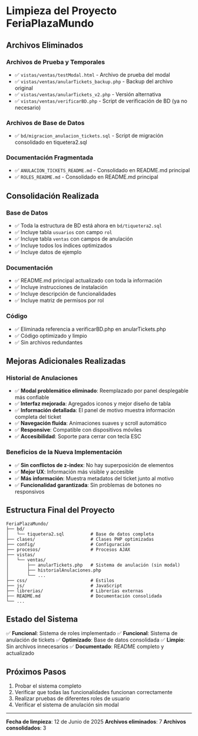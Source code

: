 # Limpieza del Proyecto FeriaPlazaMundo

## Archivos Eliminados

### Archivos de Prueba y Temporales
- ✅ `vistas/ventas/testModal.html` - Archivo de prueba del modal
- ✅ `vistas/ventas/anularTickets_backup.php` - Backup del archivo original
- ✅ `vistas/ventas/anularTickets_v2.php` - Versión alternativa
- ✅ `vistas/ventas/verificarBD.php` - Script de verificación de BD (ya no necesario)

### Archivos de Base de Datos
- ✅ `bd/migracion_anulacion_tickets.sql` - Script de migración consolidado en tiquetera2.sql

### Documentación Fragmentada
- ✅ `ANULACION_TICKETS_README.md` - Consolidado en README.md principal
- ✅ `ROLES_README.md` - Consolidado en README.md principal

## Consolidación Realizada

### Base de Datos
- ✅ Toda la estructura de BD está ahora en `bd/tiquetera2.sql`
- ✅ Incluye tabla `usuarios` con campo `rol`
- ✅ Incluye tabla `ventas` con campos de anulación
- ✅ Incluye todos los índices optimizados
- ✅ Incluye datos de ejemplo

### Documentación
- ✅ README.md principal actualizado con toda la información
- ✅ Incluye instrucciones de instalación
- ✅ Incluye descripción de funcionalidades
- ✅ Incluye matriz de permisos por rol

### Código
- ✅ Eliminada referencia a verificarBD.php en anularTickets.php
- ✅ Código optimizado y limpio
- ✅ Sin archivos redundantes

## Mejoras Adicionales Realizadas

### Historial de Anulaciones
- ✅ **Modal problemático eliminado**: Reemplazado por panel desplegable más confiable
- ✅ **Interfaz mejorada**: Agregados iconos y mejor diseño de tabla
- ✅ **Información detallada**: El panel de motivo muestra información completa del ticket
- ✅ **Navegación fluida**: Animaciones suaves y scroll automático
- ✅ **Responsive**: Compatible con dispositivos móviles
- ✅ **Accesibilidad**: Soporte para cerrar con tecla ESC

### Beneficios de la Nueva Implementación
- ✅ **Sin conflictos de z-index**: No hay superposición de elementos
- ✅ **Mejor UX**: Información más visible y accesible
- ✅ **Más información**: Muestra metadatos del ticket junto al motivo
- ✅ **Funcionalidad garantizada**: Sin problemas de botones no responsivos

## Estructura Final del Proyecto

```
FeriaPlazaMundo/
├── bd/
│   └── tiquetera2.sql          # Base de datos completa
├── clases/                     # Clases PHP optimizadas
├── config/                     # Configuración
├── procesos/                   # Procesos AJAX
├── vistas/
│   └── ventas/
│       ├── anularTickets.php   # Sistema de anulación (sin modal)
│       ├── historialAnulaciones.php
│       └── ...
├── css/                        # Estilos
├── js/                         # JavaScript
├── librerias/                  # Librerías externas
├── README.md                   # Documentación consolidada
└── ...
```

## Estado del Sistema

✅ **Funcional**: Sistema de roles implementado
✅ **Funcional**: Sistema de anulación de tickets
✅ **Optimizado**: Base de datos consolidada
✅ **Limpio**: Sin archivos innecesarios
✅ **Documentado**: README completo y actualizado

## Próximos Pasos

1. Probar el sistema completo
2. Verificar que todas las funcionalidades funcionan correctamente
3. Realizar pruebas de diferentes roles de usuario
4. Verificar el sistema de anulación sin modal

---

**Fecha de limpieza**: 12 de Junio de 2025
**Archivos eliminados**: 7
**Archivos consolidados**: 3
